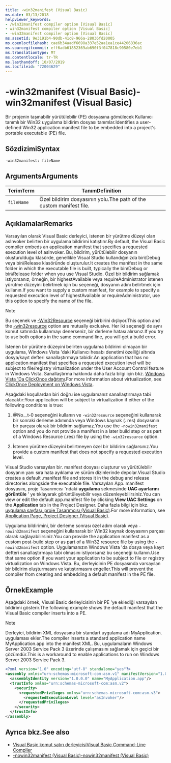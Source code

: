 ```yaml
---
title: -win32manifest (Visual Basic)
ms.date: 03/13/2018
helpviewer_keywords:
- /win32manifest compiler option [Visual Basic]
- win32manifest compiler option [Visual Basic]
- -win32manifest compiler option [Visual Basic]
ms.assetid: 9e3191b4-90db-41c8-966a-28036fd20005
ms.openlocfilehash: cae6b34aadf6698a337e52aa1ea1ce44206836ac
ms.sourcegitcommit: eff6adb61852369ab690f3f047818c90580e7eb1
ms.translationtype: MT
ms.contentlocale: tr-TR
ms.lasthandoff: 10/07/2019
ms.locfileid: "72004629"
---
```

# <a name="-win32manifest-visual-basic"></a><span data-ttu-id="ecc48-102">-win32manifest (Visual Basic)</span><span class="sxs-lookup"><span data-stu-id="ecc48-102">-win32manifest (Visual Basic)</span></span>
<span data-ttu-id="ecc48-103">Bir projenin taşınabilir yürütülebilir (PE) dosyasına gömülecek Kullanıcı tanımlı bir Win32 uygulama bildirim dosyası tanımlar.</span><span class="sxs-lookup"><span data-stu-id="ecc48-103">Identifies a user-defined Win32 application manifest file to be embedded into a project's portable executable (PE) file.</span></span>  
  
## <a name="syntax"></a><span data-ttu-id="ecc48-104">Sözdizimi</span><span class="sxs-lookup"><span data-stu-id="ecc48-104">Syntax</span></span>  
  
```console  
-win32manifest: fileName  
```  
  
## <a name="arguments"></a><span data-ttu-id="ecc48-105">Arguments</span><span class="sxs-lookup"><span data-stu-id="ecc48-105">Arguments</span></span>  
  
|<span data-ttu-id="ecc48-106">Terim</span><span class="sxs-lookup"><span data-stu-id="ecc48-106">Term</span></span>|<span data-ttu-id="ecc48-107">Tanım</span><span class="sxs-lookup"><span data-stu-id="ecc48-107">Definition</span></span>|  
|---|---|  
|`fileName`|<span data-ttu-id="ecc48-108">Özel bildirim dosyasının yolu.</span><span class="sxs-lookup"><span data-stu-id="ecc48-108">The path of the custom manifest file.</span></span>|  
  
## <a name="remarks"></a><span data-ttu-id="ecc48-109">Açıklamalar</span><span class="sxs-lookup"><span data-stu-id="ecc48-109">Remarks</span></span>  
 <span data-ttu-id="ecc48-110">Varsayılan olarak Visual Basic derleyici, istenen bir yürütme düzeyi olan asInvoker belirten bir uygulama bildirimi katıştırır.</span><span class="sxs-lookup"><span data-stu-id="ecc48-110">By default, the Visual Basic compiler embeds an application manifest that specifies a requested execution level of asInvoker.</span></span> <span data-ttu-id="ecc48-111">Bu, bildirim, yürütülebilir dosyanın oluşturulduğu klasörde, genellikle Visual Studio kullandığınızda bin\Debug veya bin\Release klasöründe oluşturulur.</span><span class="sxs-lookup"><span data-stu-id="ecc48-111">It creates the manifest in the same folder in which the executable file is built, typically the bin\Debug or bin\Release folder when you use Visual Studio.</span></span> <span data-ttu-id="ecc48-112">Özel bir bildirim sağlamak istiyorsanız, örneğin, bir highestAvailable veya requireAdministrator istenen yürütme düzeyini belirtmek için bu seçeneği, dosyanın adını belirtmek için kullanın.</span><span class="sxs-lookup"><span data-stu-id="ecc48-112">If you want to supply a custom manifest, for example to specify a requested execution level of highestAvailable or requireAdministrator, use this option to specify the name of the file.</span></span>  
  
> [!NOTE]
> <span data-ttu-id="ecc48-113">Bu seçenek ve [-Win32Resource](../../../visual-basic/reference/command-line-compiler/win32resource.md) seçeneği birbirini dışlıyor.</span><span class="sxs-lookup"><span data-stu-id="ecc48-113">This option and the [-win32resource](../../../visual-basic/reference/command-line-compiler/win32resource.md) option are mutually exclusive.</span></span> <span data-ttu-id="ecc48-114">Her iki seçeneği de aynı komut satırında kullanmayı denerseniz, bir derleme hatası alırsınız.</span><span class="sxs-lookup"><span data-stu-id="ecc48-114">If you try to use both options in the same command line, you will get a build error.</span></span>  
  
 <span data-ttu-id="ecc48-115">İstenen bir yürütme düzeyini belirten uygulama bildirimi olmayan bir uygulama, Windows Vista 'daki Kullanıcı hesabı denetimi özelliği altında dosya/kayıt defteri sanallaştırmaya tabidir.</span><span class="sxs-lookup"><span data-stu-id="ecc48-115">An application that has no application manifest that specifies a requested execution level will be subject to file/registry virtualization under the User Account Control feature in Windows Vista.</span></span> <span data-ttu-id="ecc48-116">Sanallaştırma hakkında daha fazla bilgi için bkz. [Windows Vista 'Da ClickOnce dağıtımı](/visualstudio/deployment/clickonce-deployment-on-windows-vista).</span><span class="sxs-lookup"><span data-stu-id="ecc48-116">For more information about virtualization, see [ClickOnce Deployment on Windows Vista](/visualstudio/deployment/clickonce-deployment-on-windows-vista).</span></span>  
  
 <span data-ttu-id="ecc48-117">Aşağıdaki koşullardan biri doğru ise uygulamanız sanallaştırmaya tabi olacaktır:</span><span class="sxs-lookup"><span data-stu-id="ecc48-117">Your application will be subject to virtualization if either of the following conditions is true:</span></span>  
  
1. <span data-ttu-id="ecc48-118">@No__t-0 seçeneğini kullanın ve `-win32resource` seçeneğini kullanarak bir sonraki derleme adımında veya Windows kaynak (. res) dosyasının bir parçası olarak bir bildirim sağlamaz.</span><span class="sxs-lookup"><span data-stu-id="ecc48-118">You use the `-nowin32manifest` option and you do not provide a manifest in a later build step or as part of a Windows Resource (.res) file by using the `-win32resource` option.</span></span>  
  
2. <span data-ttu-id="ecc48-119">İstenen yürütme düzeyini belirtmeyen özel bir bildirim sağlarsınız.</span><span class="sxs-lookup"><span data-stu-id="ecc48-119">You provide a custom manifest that does not specify a requested execution level.</span></span>  
  
 <span data-ttu-id="ecc48-120">Visual Studio varsayılan bir. manifest dosyası oluşturur ve yürütülebilir dosyanın yanı sıra hata ayıklama ve sürüm dizinlerinde depolar.</span><span class="sxs-lookup"><span data-stu-id="ecc48-120">Visual Studio creates a default .manifest file and stores it in the debug and release directories alongside the executable file.</span></span> <span data-ttu-id="ecc48-121">Varsayılan App. manifest dosyasını, proje Tasarımcısı 'ndaki **uygulama** sekmesinde **UAC ayarlarını görüntüle** ' ye tıklayarak görüntüleyebilir veya düzenleyebilirsiniz.</span><span class="sxs-lookup"><span data-stu-id="ecc48-121">You can view or edit the default app.manifest file by clicking **View UAC Settings** on the **Application** tab in the Project Designer.</span></span> <span data-ttu-id="ecc48-122">Daha fazla bilgi için bkz. [uygulama sayfası, proje Tasarımcısı (Visual Basic)](/visualstudio/ide/reference/application-page-project-designer-visual-basic).</span><span class="sxs-lookup"><span data-stu-id="ecc48-122">For more information, see [Application Page, Project Designer (Visual Basic)](/visualstudio/ide/reference/application-page-project-designer-visual-basic).</span></span>  
  
 <span data-ttu-id="ecc48-123">Uygulama bildirimini, bir derleme sonrası özel adım olarak veya `-nowin32manifest` seçeneğini kullanarak bir Win32 kaynak dosyasının parçası olarak sağlayabilirsiniz.</span><span class="sxs-lookup"><span data-stu-id="ecc48-123">You can provide the application manifest as a custom post-build step or as part of a Win32 resource file by using the `-nowin32manifest` option.</span></span> <span data-ttu-id="ecc48-124">Uygulamanızın Windows Vista 'da dosya veya kayıt defteri sanallaştırmaya tabi olmasını istiyorsanız bu seçeneği kullanın.</span><span class="sxs-lookup"><span data-stu-id="ecc48-124">Use that same option if you want your application to be subject to file or registry virtualization on Windows Vista.</span></span> <span data-ttu-id="ecc48-125">Bu, derleyicinin PE dosyasında varsayılan bir bildirim oluşturmasını ve katıştırmasını engeller.</span><span class="sxs-lookup"><span data-stu-id="ecc48-125">This will prevent the compiler from creating and embedding a default manifest in the PE file.</span></span>  
  
## <a name="example"></a><span data-ttu-id="ecc48-126">Örnek</span><span class="sxs-lookup"><span data-stu-id="ecc48-126">Example</span></span>  
 <span data-ttu-id="ecc48-127">Aşağıdaki örnek, Visual Basic derleyicisinin bir PE 'ye eklediği varsayılan bildirimi gösterir.</span><span class="sxs-lookup"><span data-stu-id="ecc48-127">The following example shows the default manifest that the Visual Basic compiler inserts into a PE.</span></span>  
  
> [!NOTE]
> <span data-ttu-id="ecc48-128">Derleyici, bildirim XML dosyasına bir standart uygulama adı MyApplication. uygulaması ekler.</span><span class="sxs-lookup"><span data-stu-id="ecc48-128">The compiler inserts a standard application name MyApplication.app into the manifest XML.</span></span> <span data-ttu-id="ecc48-129">Bu, uygulamaların Windows Server 2003 Service Pack 3 üzerinde çalışmasını sağlamak için geçici bir çözümdür.</span><span class="sxs-lookup"><span data-stu-id="ecc48-129">This is a workaround to enable applications to run on Windows Server 2003 Service Pack 3.</span></span>  
  
```xml  
<?xml version="1.0" encoding="utf-8" standalone="yes"?>  
<assembly xmlns="urn:schemas-microsoft-com:asm.v1" manifestVersion="1.0">  
  <assemblyIdentity version="1.0.0.0" name="MyApplication.app"/>  
  <trustInfo xmlns="urn:schemas-microsoft-com:asm.v2">  
    <security>  
      <requestedPrivileges xmlns="urn:schemas-microsoft-com:asm.v3">  
        <requestedExecutionLevel level="asInvoker"/>  
      </requestedPrivileges>  
    </security>  
  </trustInfo>  
</assembly>  
```  
  
## <a name="see-also"></a><span data-ttu-id="ecc48-130">Ayrıca bkz.</span><span class="sxs-lookup"><span data-stu-id="ecc48-130">See also</span></span>

- [<span data-ttu-id="ecc48-131">Visual Basic komut satırı derleyicisi</span><span class="sxs-lookup"><span data-stu-id="ecc48-131">Visual Basic Command-Line Compiler</span></span>](../../../visual-basic/reference/command-line-compiler/index.md)
- [<span data-ttu-id="ecc48-132">-nowin32manifest (Visual Basic)</span><span class="sxs-lookup"><span data-stu-id="ecc48-132">-nowin32manifest (Visual Basic)</span></span>](../../../visual-basic/reference/command-line-compiler/nowin32manifest.md)
